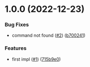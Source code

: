 # 1.0.0 (2022-12-23)


### Bug Fixes

* command not found ([#2](https://github.com/artus-cli/plugin-help/issues/2)) ([b700241](https://github.com/artus-cli/plugin-help/commit/b700241f20b53bc9121cff0381dd52fa92f569f6))


### Features

* first impl ([#1](https://github.com/artus-cli/plugin-help/issues/1)) ([715b9e0](https://github.com/artus-cli/plugin-help/commit/715b9e04fbab2ea4572a2f529c085039cc801a1c))



